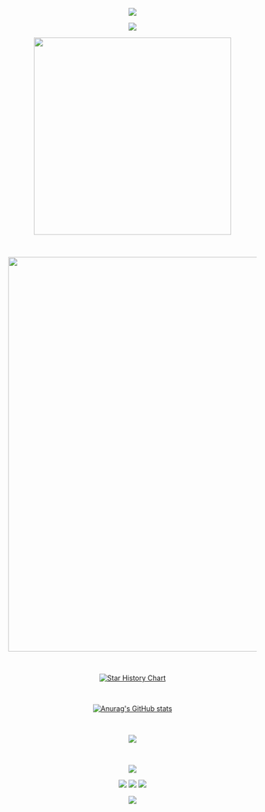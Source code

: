 <!--
MIT License

Copyright (c) 2024 Chucklery

Permission is hereby granted, free of charge, to any person obtaining a copy
of this software and associated documentation files (the "Software"), to deal
in the Software without restriction, including without limitation the rights
to use, copy, modify, merge, publish, distribute, sublicense, and/or sell
copies of the Software, and to permit persons to whom the Software is
furnished to do so, subject to the following conditions:

The above copyright notice and this permission notice shall be included in all
copies or substantial portions of the Software.

THE SOFTWARE IS PROVIDED "AS IS", WITHOUT WARRANTY OF ANY KIND, EXPRESS OR
IMPLIED, INCLUDING BUT NOT LIMITED TO THE WARRANTIES OF MERCHANTABILITY, 
FITNESS FOR A PARTICULAR PURPOSE AND NONINFRINGEMENT. IN NO EVENT SHALL THE
AUTHORS OR COPYRIGHT HOLDERS BE LIABLE FOR ANY CLAIM, DAMAGES OR OTHER
LIABILITY, WHETHER IN AN ACTION OF CONTRACT, TORT OR OTHERWISE, ARISING FROM,
OUT OF OR IN CONNECTION WITH THE SOFTWARE OR THE USE OR OTHER DEALINGS IN THE
SOFTWARE.

ATTENTION:

Source repository: https://github.com/Chucklery/Chucklery
-->

<!-- https://github.com/kyechan99/capsule-render -->
<p align="center">
<img src="https://capsule-render.vercel.app/api?type=waving&color=timeGradient&height=300&&section=header&text=HI%20THERE&fontSize=90&fontAlign=50&fontAlignY=30&desc=I%20am%20Chucklery!&descAlign=50&descSize=30&descAlignY=60&animation=twinkling" />
</p>

<!-- https://github.com/DenverCoder1/readme-typing-svg -->
<p align="center">
<img src="https://readme-typing-svg.demolab.com?font=Orbitron&size=25&pause=1000&center=true&vCenter=true&random=false&width=600&lines=Welcome+to+my+GitHub+profile+page!;I+am+super+obsessed+with+programming!" />
</p>
<div align="center">
<p align="center">
<!-- https://github.com/anuraghazra/github-readme-stats -->
<img align="center" width="400" src="https://github-readme-stats.vercel.app/api?username=Chucklery&theme=transparent&show_icons=true&hide_border=true&show=reviews&hide_title=true&hide=contribs" />
</p>
<br/>
<p align="center">
<!-- https://github.com/Ashutosh00710/github-readme-activity-graph -->
<img width="800" src="https://github-readme-activity-graph.vercel.app/graph?username=Chucklery&theme=github-compact&hide_border=true&area=true&custom_title=Contribution%20Graph" />
</p>
<br/>
<p align="center">
<!-- https://github.com/star-history/star-history -->
  
[![Star History Chart](https://api.star-history.com/svg?repos=star-history/star-history,https:/&type=Timeline)](https://star-history.com/#star-history/star-history&https:/&Timeline)

</p>
<br/>

<p align="center">
<!-- https://github.com/anuraghazra/github-readme-stats -->
  
[![Anurag's GitHub stats](https://github-readme-stats.vercel.app/api?username=chucklery)](https://github.com/chucklery/github-readme-stats)

</p>

<br/>

<p align="center">
<!-- https://github.com/anuraghazra/github-readme-stats -->
<img align="center" src="https://github-readme-stats.vercel.app/api/top-langs/?username=Chucklery&theme=transparent&hide_border=true&layout=donut-vertical&langs_count=6" />
</p>

<br/>

<p align="center">
<!-- https://github.com/LelouchFR/skill-icons -->
<img align="center" src="https://go-skill-icons.vercel.app/api/icons?i=html,css,js,ts,react,vue,git,pinia,webpack,chromium,ollama,grunt,gentoo,gnome&theme=auto">
<!-- <img width='50' height='50' title='vueMastery' style='margin-left:15px;' src='https://www.vuemastery.com/_nuxt/image/d26370.svg'></img> -->
</p>

</div>
<!-- https://github.com/badges/shields -->
<div>
<p align="center">
<a href="https://github.com/Chucklery"><img src="https://img.shields.io/badge/GitHub-Chucklery-blue?logo=github" /></a>
<a href="https://space.bilibili.com/650810744"><img src="https://img.shields.io/badge/哔哩哔哩-Chucklery-pink?logo=bilibili" /></a>
<!-- https://github.com/antonkomarev/github-profile-views-counter -->
<img src="https://komarev.com/ghpvc/?username=Chucklery&abbreviated=true&color=yellow" />
</p>
</div>

<!-- https://github.com/chucklery/capsule-render -->
<p align="center">
<img src="https://capsule-render.vercel.app/api?type=waving&color=timeGradient&height=300&&section=footer&text=THE%20END&fontSize=90&fontAlign=50&fontAlignY=70&desc=Hope%20your%20program%20is%20bug-free!&descAlign=50&descSize=30&descAlignY=40&animation=twinkling" />
</p>
